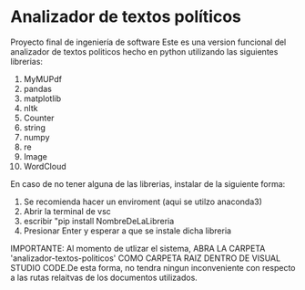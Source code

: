 # Analizador de textos políticos
Proyecto final de ingeniería de software
Este es una version funcional del analizador de textos politicos hecho en python utilizando las siguientes librerias:
1. MyMUPdf
2. pandas
3. matplotlib
4. nltk
5. Counter
6. string
7. numpy
8. re
9. Image
10. WordCloud

En caso de no tener alguna de las librerias, instalar de la siguiente forma:

1. Se recomienda hacer un enviroment (aqui se utilzo anaconda3)
2. Abrir la terminal de vsc
3. escribir "pip install NombreDeLaLibreria
4. Presionar Enter y esperar a que se instale dicha libreria

IMPORTANTE: Al momento de utlizar el sistema, ABRA LA CARPETA 'analizador-textos-politicos' COMO CARPETA RAIZ DENTRO DE VISUAL STUDIO CODE.De esta forma, no tendra ningun inconveniente con respecto a las rutas relaitvas de los documentos utilizados.
